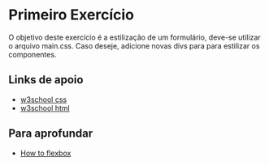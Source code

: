 # Primeiro Exercício

O objetivo deste exercício é a estilização de um formulário, deve-se utilizar o arquivo main.css. Caso deseje, adicione novas divs para para estilizar os componentes.

## Links de apoio

- [w3school css](https://www.w3schools.com/css/)
- [w3school html](https://www.w3schools.com/html/)

## Para aprofundar

- [How to flexbox](https://css-tricks.com/snippets/css/a-guide-to-flexbox/)
